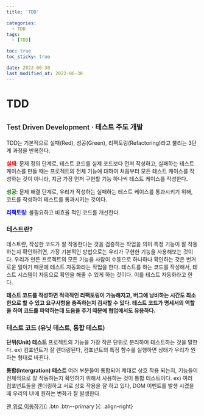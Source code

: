 ```yaml
---
title: 'TDD'

categories:
  - TDD
tags:
  - [TDD]

toc: true
toc_sticky: true

date: 2022-06-30
last_modified_at: 2022-06-30
---
```


# TDD <p style="font-size: 18px; font-weight: 600; padding-top: 12px; margin-bottom: 0;">Test Driven Development · 테스트 주도 개발</p>

TDD는 기본적으로 실패(Red), 성공(Green), 리팩토링(Refactoring)라고 불리는 3단계 과정을 반복한다.

<span style="color: red; font-weight: bold">실패</span>: 문제 정의 단계로, 테스트 코드를 실제 코드보다 먼저 작성하고, 실패하는 테스트 케이스를 만들 때는 프로젝트의 전체 기능에 대하여 처음부터 모든 테스트 케이스를 작성하는 것이 아니라, 지금 가장 먼저 구현할 기능 하나씩 테스트 케이스를 작성한다.

<span style="color: green; font-weight: bold">성공</span>: 문제 해결 단계로, 우리가 작성하는 실패하는 테스트 케이스를 통과시키기 위해, 코드를 작성하여 테스트를 통과시키는 것이다.

<span style="color: blue; font-weight: bold">리팩토링</span>: 불필요하고 비효율 적인 코드를 개선한다.

### 테스트란?

테스트란, 작성한 코드가 잘 작동한다는 것을 검증하는 작업을 의미
특정 기능이 잘 작동하는지 확인하려면, 가장 기본적인 방법으로는 우리가 구현한 기능을 사용해보는 것이다.
우리가 만든 프로젝트의 모든 기능을 사람이 수동으로 하나하나 확인하는 것은 번거로운 일이기 때문에 테스트 자동화라는 작업을 한다.
테스트를 하는 코드를 작성해서, 테스트 시스템이 자동으로 확인을 해줄 수 있게 하는 것이다. 이를 테스트 자동화라고 한다.

**테스트 코드를 작성하면 적극적인 리팩토링이 가능해지고, 버그에 낭비하는 시간도 최소한으로 할 수 있고 요구사항을 충족하는지 검사할 수 있다.
테스트 코드가 명세서의 역할을 하여 코드를 파악하는데 도움을 주기 때문에 협업에서도 유용하다.**

### 테스트 코드 <span style="font-size: 16px; font-weight: 600; padding-top: 12px; margin-bottom: 0;">(유닛 테스트, 통합 테스트)</span>

**단위(Unit) 테스트**
프로젝트의 기능을 가장 작은 단위로 분리하여 테스트하는 것을 말한다.
ex) 컴포넌트가 잘 렌더링된다, 컴포넌트의 특정 함수를 실행하면 상태가 우리가 원하는 형태로 바뀐다.

**통합(Intergration) 테스트**
여러 부분들이 통합되어 제대로 상호 작용 되는지, 기능들이 전체적으로 잘 작동하는지 확인하기 위해서 사용하는 것이 통합 테스트이다.
ex) 여러 컴포넌트들을 렌더링하고 서로 상호 작용을 잘 하고 있다, DOM 이벤트를 발생 시켰을 때 우리의 UI에 원하는 변화가 잘 발생한다.

[맨 위로 이동하기](#){: .btn .btn--primary }{: .align-right}

